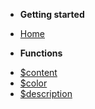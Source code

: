 <!-- docs/_sidebar.md -->

- **Getting started**

* [Home](/)

- **Functions**

* [$content](functions/content.md)
* [$color](functions/color.md)
* [$description](functions/description.md)